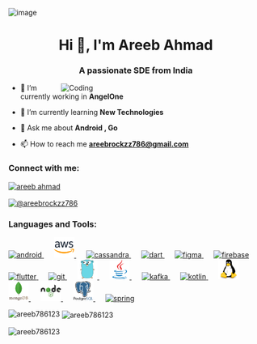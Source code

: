 ![image](https://github.com/user-attachments/assets/33a2a4bd-f9d0-46ec-8272-5fbea7aadb9b)
<h1 align="center">Hi 👋, I'm Areeb Ahmad</h1>
<h3 align="center">A passionate SDE from India</h3>

<!-- <p align="left"> <img src="https://komarev.com/ghpvc/?username=areeb786123&label=Profile%20views&color=0e75b6&style=flat" alt="areeb786123" /> </p> -->
<img align="right" alt="Coding" width="400" src="https://cdn.dribbble.com/users/1162077/screenshots/3848914/programmer.gif">


- 🔭 I’m currently working in **AngelOne**

- 🌱 I’m currently learning **New Technologies**

- 💬 Ask me about **Android , Go**
- 📫 How to reach me **areebrockzz786@gmail.com**

<!-- BLOG-POST-LIST:START -->
<!-- BLOG-POST-LIST:END -->

<h3 align="left">Connect with me:</h3>
<p align="left">
<!-- <a href="https://dev.to/dev.areebahmad" target="blank"><img align="center" src="https://raw.githubusercontent.com/rahuldkjain/github-profile-readme-generator/master/src/images/icons/Social/devto.svg" alt="dev.areebahmad" height="30" width="40" /></a> -->
<a href="https://www.linkedin.com/in/areeb-ahmad-b01b1a193/" target="blank"><img align="center" src="https://raw.githubusercontent.com/rahuldkjain/github-profile-readme-generator/master/src/images/icons/Social/linked-in-alt.svg" alt="areeb ahmad" height="30" width="40" /></a>

<a href="https://medium.com/@areebrockzz786" target="blank"><img align="center" src="https://raw.githubusercontent.com/rahuldkjain/github-profile-readme-generator/master/src/images/icons/Social/medium.svg" alt="@areebrockzz786" height="30" width="40" /></a>
</p>

<h3 align="left">Languages and Tools:</h3>
<p align="left"> 
    <p align="left"> 
        <a href="https://developer.android.com" target="_blank" rel="noreferrer" style="margin-right: 20px;"> 
          <img src="https://iconape.com/wp-content/png_logo_vector/android-robot-head.png" alt="android" width="40" height="40"/> 
        </a> 
        <a href="https://aws.amazon.com" target="_blank" rel="noreferrer" style="margin-right: 20px;"> 
          <img src="https://raw.githubusercontent.com/devicons/devicon/master/icons/amazonwebservices/amazonwebservices-original-wordmark.svg" alt="aws" width="40" height="40"/> 
        </a> 
        <a href="https://cassandra.apache.org/" target="_blank" rel="noreferrer" style="margin-right: 20px;"> 
          <img src="https://www.vectorlogo.zone/logos/apache_cassandra/apache_cassandra-icon.svg" alt="cassandra" width="40" height="40"/> 
        </a> 
        <a href="https://dart.dev" target="_blank" rel="noreferrer" style="margin-right: 20px;"> 
          <img src="https://www.vectorlogo.zone/logos/dartlang/dartlang-icon.svg" alt="dart" width="40" height="40"/> 
        </a> 
        <a href="https://www.figma.com/" target="_blank" rel="noreferrer" style="margin-right: 20px;"> 
          <img src="https://www.vectorlogo.zone/logos/figma/figma-icon.svg" alt="figma" width="40" height="40"/> 
        </a> 
        <a href="https://firebase.google.com/" target="_blank" rel="noreferrer" style="margin-right: 20px;"> 
          <img src="https://www.vectorlogo.zone/logos/firebase/firebase-icon.svg" alt="firebase" width="40" height="40"/> 
        </a> 
        <a href="https://flutter.dev" target="_blank" rel="noreferrer" style="margin-right: 20px;"> 
          <img src="https://www.vectorlogo.zone/logos/flutterio/flutterio-icon.svg" alt="flutter" width="40" height="40"/> 
        </a> 
        <a href="https://git-scm.com/" target="_blank" rel="noreferrer" style="margin-right: 20px;"> 
          <img src="https://www.vectorlogo.zone/logos/git-scm/git-scm-icon.svg" alt="git" width="40" height="40"/> 
        </a> 
        <a href="https://golang.org" target="_blank" rel="noreferrer" style="margin-right: 20px;"> 
          <img src="https://raw.githubusercontent.com/devicons/devicon/master/icons/go/go-original.svg" alt="go" width="40" height="40"/> 
        </a> 
        <a href="https://www.java.com" target="_blank" rel="noreferrer" style="margin-right: 20px;"> 
          <img src="https://raw.githubusercontent.com/devicons/devicon/master/icons/java/java-original.svg" alt="java" width="40" height="40"/> 
        </a> 
        <a href="https://kafka.apache.org/" target="_blank" rel="noreferrer" style="margin-right: 20px;"> 
          <img src="https://www.vectorlogo.zone/logos/apache_kafka/apache_kafka-icon.svg" alt="kafka" width="40" height="40"/> 
        </a> 
        <a href="https://kotlinlang.org" target="_blank" rel="noreferrer" style="margin-right: 20px;"> 
          <img src="https://www.vectorlogo.zone/logos/kotlinlang/kotlinlang-icon.svg" alt="kotlin" width="40" height="40"/> 
        </a> 
        <a href="https://www.linux.org/" target="_blank" rel="noreferrer" style="margin-right: 20px;"> 
          <img src="https://raw.githubusercontent.com/devicons/devicon/master/icons/linux/linux-original.svg" alt="linux" width="40" height="40"/> 
        </a> 
        <a href="https://www.mongodb.com/" target="_blank" rel="noreferrer" style="margin-right: 20px;"> 
          <img src="https://raw.githubusercontent.com/devicons/devicon/master/icons/mongodb/mongodb-original-wordmark.svg" alt="mongodb" width="40" height="40"/> 
        </a> 
        <a href="https://nodejs.org" target="_blank" rel="noreferrer" style="margin-right: 20px;"> 
          <img src="https://raw.githubusercontent.com/devicons/devicon/master/icons/nodejs/nodejs-original-wordmark.svg" alt="nodejs" width="40" height="40"/> 
        </a> 
        <a href="https://www.postgresql.org" target="_blank" rel="noreferrer" style="margin-right: 20px;"> 
          <img src="https://raw.githubusercontent.com/devicons/devicon/master/icons/postgresql/postgresql-original-wordmark.svg" alt="postgresql" width="40" height="40"/> 
        </a> 
        <a href="https://spring.io/" target="_blank" rel="noreferrer" style="margin-right: 20px;"> 
          <img src="https://www.vectorlogo.zone/logos/springio/springio-icon.svg" alt="spring" width="40" height="40"/> 
        </a> 
      </p>
    
  </p>
  <!-- <p><img align="left" src="https://github-readme-stats.vercel.app/api/top-langs?username=areeb786123&show_icons=true&locale=en&layout=compact" alt="areeb786123" /></p> -->
<p><img align="left" src="https://github-readme-stats.vercel.app/api/top-langs?username=areeb786123&show_icons=true&locale=en&layout=compact&theme=tokyonight" alt="areeb786123" /></p>

<p>&nbsp;<img align="center" src="https://github-readme-stats.vercel.app/api?username=areeb786123&show_icons=true&locale=en&layout=compact&theme=tokyonight" alt="areeb786123" /></p>

<p><img align="center" src="https://github-readme-streak-stats.herokuapp.com/?user=areeb786123&layout=compact&theme=tokyonight" alt="areeb786123" /></p>

<!-- <p align="left"> <a href="https://github.com/ryo-ma/github-profile-trophy"><img src="https://github-profile-trophy.vercel.app/?username=areeb786123" alt="areeb786123" /></a> </p> -->

